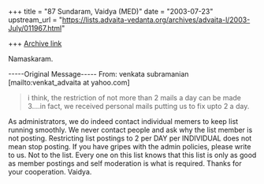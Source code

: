 +++
title = "87 Sundaram, Vaidya (MED)"
date = "2003-07-23"
upstream_url = "https://lists.advaita-vedanta.org/archives/advaita-l/2003-July/011967.html"

+++
[Archive link](https://lists.advaita-vedanta.org/archives/advaita-l/2003-July/011967.html)

Namaskaram.


-----Original Message-----
From: venkata subramanian [mailto:venkat_advaita at yahoo.com]

> i think, the restriction of not more than 2 
> mails a day can be made 3....in fact, we 
> received personal mails putting us to fix upto 2 a day.

 As administrators, we do indeed contact individual memers to keep list
running smoothly. We never contact people and ask why the list member is
not posting. Restricting list postings to 2 per DAY per INDIVIDUAL does
not mean stop posting. If you have gripes with the admin policies,
please write to us. Not to the list. Every one on this list knows that
this list is only as good as member postings and self moderation is what
is required.
Thanks for your cooperation.
Vaidya.

